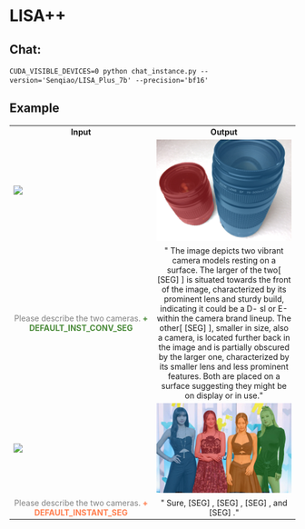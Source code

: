 # LISA++
## Chat:
```
CUDA_VISIBLE_DEVICES=0 python chat_instance.py --version='Senqiao/LISA_Plus_7b' --precision='bf16'
```

## Example
<table class="center">
<tr>
  <td style="text-align:center;"><b>Input</b></td>
  <td style="text-align:center;"><b>Output</b></td>
</tr>

<tr>
  <td><img src="imgs/camera_lens.jpg"></td>
  <td><img src="vis_output/camera_lens_masked_img.jpg"></td>
</tr>
<tr>
<td width="50%" style="text-align:center;color:gray;">
  Please describe the two cameras.
  <span style="font-weight: bold; color: #4b8b3b;">+ DEFAULT_INST_CONV_SEG</span>
</td>
  <td width=50% style="text-align:center;">" The image depicts two vibrant camera models resting on a surface. The larger of the two[ [SEG] ] is situated towards the front of the image, characterized by its prominent lens and sturdy build, indicating it could be a D- sl or E- within the camera brand lineup. The other[ [SEG] ], smaller in size, also a camera, is located further back in the image and is partially obscured by the larger one, characterized by its smaller lens and less prominent features. Both are placed on a surface suggesting they might be on display or in use."</td>
</tr>
<tr>
  <td><img src="imgs/blackpink.jpg"></td>
  <td><img src="vis_output/blackpink_masked_img.jpg"></td>
</tr>
<tr>
<td width="50%" style="text-align:center;color:gray;">
  Please describe the two cameras.
  <span style="font-weight: bold; color: #FF7F50;">+ DEFAULT_INSTANT_SEG</span>
</td>
  <td width=50% style="text-align:center;">" Sure, [SEG] , [SEG] , [SEG] , and [SEG] ."</td>
</tr>
</table>

